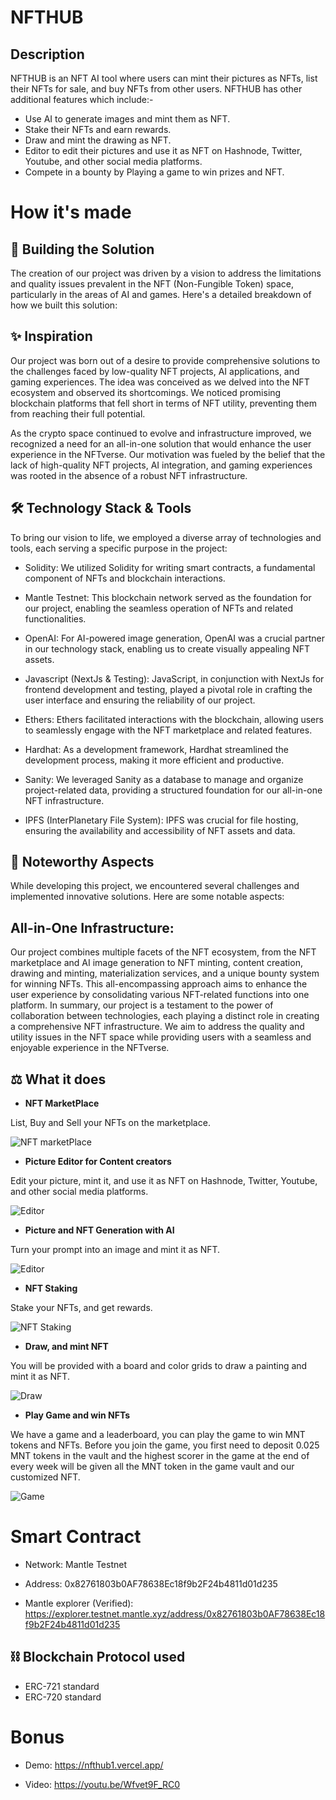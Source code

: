 # NFTHUB

## Description

NFTHUB is an NFT AI tool where users can mint their pictures as NFTs, list their NFTs for sale, and buy NFTs from other users. NFTHUB has other additional features which include:-

- Use AI to generate images and mint them as NFT.
- Stake their NFTs and earn rewards.
- Draw and mint the drawing as NFT.
- Editor to edit their pictures and use it as NFT on Hashnode, Twitter, Youtube, and other social media platforms.
- Compete in a bounty by Playing a game to win prizes and NFT.

# How it's made

## 🚧 Building the Solution

The creation of our project was driven by a vision to address the limitations and quality issues prevalent in the NFT (Non-Fungible Token) space, particularly in the areas of AI and games. Here's a detailed breakdown of how we built this solution:

## ✨ Inspiration

Our project was born out of a desire to provide comprehensive solutions to the challenges faced by low-quality NFT projects, AI applications, and gaming experiences. The idea was conceived as we delved into the NFT ecosystem and observed its shortcomings. We noticed promising blockchain platforms that fell short in terms of NFT utility, preventing them from reaching their full potential.

As the crypto space continued to evolve and infrastructure improved, we recognized a need for an all-in-one solution that would enhance the user experience in the NFTverse. Our motivation was fueled by the belief that the lack of high-quality NFT projects, AI integration, and gaming experiences was rooted in the absence of a robust NFT infrastructure.

## 🛠 Technology Stack & Tools

To bring our vision to life, we employed a diverse array of technologies and tools, each serving a specific purpose in the project:

- Solidity: We utilized Solidity for writing smart contracts, a fundamental component of NFTs and blockchain interactions.

- Mantle Testnet: This blockchain network served as the foundation for our project, enabling the seamless operation of NFTs and related functionalities.

- OpenAI: For AI-powered image generation, OpenAI was a crucial partner in our technology stack, enabling us to create visually appealing NFT assets.

- Javascript (NextJs & Testing): JavaScript, in conjunction with NextJs for frontend development and testing, played a pivotal role in crafting the user interface and ensuring the reliability of our project.

- Ethers: Ethers facilitated interactions with the blockchain, allowing users to seamlessly engage with the NFT marketplace and related features.

- Hardhat: As a development framework, Hardhat streamlined the development process, making it more efficient and productive.

- Sanity: We leveraged Sanity as a database to manage and organize project-related data, providing a structured foundation for our all-in-one NFT infrastructure.

- IPFS (InterPlanetary File System): IPFS was crucial for file hosting, ensuring the availability and accessibility of NFT assets and data.

## 🧩 Noteworthy Aspects

While developing this project, we encountered several challenges and implemented innovative solutions. Here are some notable aspects:

## All-in-One Infrastructure:

Our project combines multiple facets of the NFT ecosystem, from the NFT marketplace and AI image generation to NFT minting, content creation, drawing and minting, materialization services, and a unique bounty system for winning NFTs. This all-encompassing approach aims to enhance the user experience by consolidating various NFT-related functions into one platform.
In summary, our project is a testament to the power of collaboration between technologies, each playing a distinct role in creating a comprehensive NFT infrastructure. We aim to address the quality and utility issues in the NFT space while providing users with a seamless and enjoyable experience in the NFTverse.

## ⚖ What it does

- **NFT MarketPlace**

List, Buy and Sell your NFTs on the marketplace.

![NFT marketPlace](<./assets/Screenshot%20(130).png>)

- **Picture Editor for Content creators**

Edit your picture, mint it, and use it as NFT on Hashnode, Twitter, Youtube, and other social media platforms.

![Editor](<./assets/Screenshot%20(132).png>)

- **Picture and NFT Generation with AI**

Turn your prompt into an image and mint it as NFT.

![Editor](<./assets/Screenshot%20(131).png>)

- **NFT Staking**

Stake your NFTs, and get rewards.

![NFT Staking](<./assets/Screenshot%20(134).png>)

- **Draw, and mint NFT**

You will be provided with a board and color grids to draw a painting and mint it as NFT.

![Draw](<./assets/Screenshot%20(133).png>)

- **Play Game and win NFTs**

We have a game and a leaderboard, you can play the game to win MNT tokens and NFTs. Before you join the game, you first need to deposit 0.025 MNT tokens in the vault and the highest scorer in the game at the end of every week will be given all the MNT token in the game vault and our customized NFT.

![Game](<./assets/Screenshot%20(129).png>)

# Smart Contract

- Network: Mantle Testnet

- Address: 0x82761803b0AF78638Ec18f9b2F24b4811d01d235

- Mantle explorer (Verified): https://explorer.testnet.mantle.xyz/address/0x82761803b0AF78638Ec18f9b2F24b4811d01d235


## ⛓ Blockchain Protocol used

- ERC-721 standard
- ERC-720 standard

# Bonus

- Demo: https://nfthub1.vercel.app/

- Video: https://youtu.be/Wfvet9F_RC0
